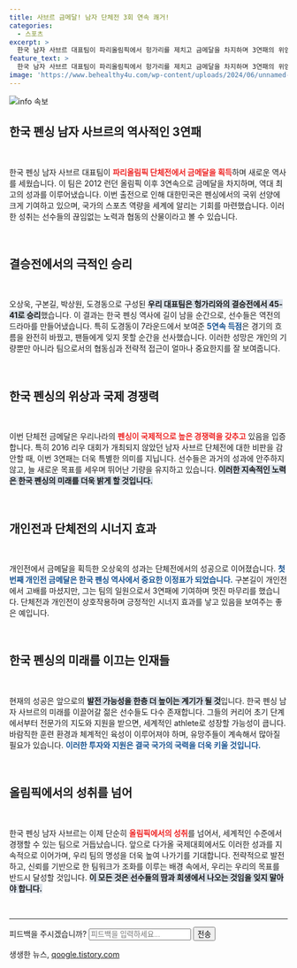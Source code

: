 ```yaml
---
title: 사브르 금메달! 남자 단체전 3회 연속 쾌거!
categories:
  - 스포츠
excerpt: >
  한국 남자 사브르 대표팀이 파리올림픽에서 헝가리를 제치고 금메달을 차지하며 3연패의 위엄을 드러냈습니다! 오상욱, 구본길 등 선수들의 기적 같은 활약이 빛난 순간을 놓치지 마세요!
feature_text: >
  한국 남자 사브르 대표팀이 파리올림픽에서 헝가리를 제치고 금메달을 차지하며 3연패의 위엄을 드러냈습니다! 오상욱, 구본길 등 선수들의 기적 같은 활약이 빛난 순간을 놓치지 마세요!
image: 'https://www.behealthy4u.com/wp-content/uploads/2024/06/unnamed-file.png'
---
```


<p><img src="https://www.behealthy4u.com/wp-content/uploads/2024/06/unnamed-file.png" alt="info 속보" /></p>

<h2 data-ke-size="size26">한국 펜싱 남자 사브르의 역사적인 3연패</h2>

<p data-ke-size="size16">&nbsp;</p>

<p>한국 펜싱 남자 사브르 대표팀이 <b><span style="color: #ee2323;">파리올림픽 단체전에서 금메달을 획득</span></b>하며 새로운 역사를 세웠습니다. 이 팀은 2012 런던 올림픽 이후 3연속으로 금메달을 차지하며, 역대 최고의 성과를 이루어냈습니다. 이번 출전으로 인해 대한민국은 펜싱에서의 국위 선양에 크게 기여하고 있으며, 국가의 스포츠 역량을 세계에 알리는 기회를 마련했습니다. 이러한 성취는 선수들의 끊임없는 <b></b>노력과 협동의 산물이라고 볼 수 있습니다.</p>

<p data-ke-size="size16">&nbsp;</p>

<h2 data-ke-size="size26">결승전에서의 극적인 승리</h2>

<p data-ke-size="size16">&nbsp;</p>

<p>오상욱, 구본길, 박상원, 도경동으로 구성된 <b><span style="background-color: #21538527;">우리 대표팀은 헝가리와의 결승전에서 45-41로 승리</span></b>했습니다. 이 결과는 한국 펜싱 역사에 길이 남을 순간으로, 선수들은 역전의 드라마를 만들어냈습니다. 특히 도경동이 7라운드에서 보여준 <b><span style="color: #1a5490;">5연속 득점</span></b>은 경기의 흐름을 완전히 바꿨고, 팬들에게 잊지 못할 순간을 선사했습니다. 이러한 성망은 개인의 기량뿐만 아니라 팀으로서의 협동심과 <b></b>전략적 접근이 얼마나 중요한지를 잘 보여줍니다.</p>

<p data-ke-size="size16">&nbsp;</p>

<h2 data-ke-size="size26">한국 펜싱의 위상과 국제 경쟁력</h2>

<p data-ke-size="size16">&nbsp;</p>

<p>이번 단체전 금메달은 우리나라의 <b><span style="color: #ee2323;">펜싱이 국제적으로 높은 경쟁력을 갖추고</span></b> 있음을 입증합니다. 특히 2016 리우 대회가 개최되지 않았던 남자 사브르 단체전에 대한 비판을 감안할 때, 이번 3연패는 더욱 특별한 의미를 지닙니다. 선수들은 과거의 성과에 안주하지 않고, 늘 새로운 목표를 세우며 뛰어난 기량을 유지하고 있습니다. <b><span style="background-color: #21538527;">이러한 지속적인 노력은 한국 펜싱의 미래를 더욱 밝게 할 것입니다.</span></b></p>

<p data-ke-size="size16">&nbsp;</p>

<h2 data-ke-size="size26">개인전과 단체전의 시너지 효과</h2>

<p data-ke-size="size16">&nbsp;</p>

<p>개인전에서 금메달을 획득한 오상욱의 성과는 단체전에서의 성공으로 이어졌습니다. <b><span style="color: #1a5490;">첫 번째 개인전 금메달은 한국 펜싱 역사에서 중요한 이정표가 되었습니다.</span></b> 구본길이 개인전에서 고배를 마셨지만, 그는 팀의 일원으로서 3연패에 기여하며 멋진 마무리를 했습니다. 단체전과 개인전이 상호작용하며 긍정적인 시너지 효과를 낳고 있음을 보여주는 좋은 예입니다.</p>

<p data-ke-size="size16">&nbsp;</p>

<h2 data-ke-size="size26">한국 펜싱의 미래를 이끄는 인재들</h2>

<p data-ke-size="size16">&nbsp;</p>

<p>현재의 성공은 앞으로의 <b><span style="background-color: #21538527;">발전 가능성을 한층 더 높이는 계기가 될 것</span></b>입니다. 한국 펜싱 남자 사브르의 미래를 이끌어갈 젊은 선수들도 다수 존재합니다. 그들의 커리어 초기 단계에서부터 전문가의 지도와 지원을 받으면, 세계적인 athlete로 성장할 가능성이 큽니다. 바람직한 훈련 환경과 체계적인 육성이 이루어져야 하며, 유망주들이 계속해서 많아질 필요가 있습니다. <b><span style="color: #1a5490;">이러한 투자와 지원은 결국 국가의 국력을 더욱 키울 것입니다.</span></b></p>

<p data-ke-size="size16">&nbsp;</p>

<h2 data-ke-size="size26">올림픽에서의 성취를 넘어</h2>

<p data-ke-size="size16">&nbsp;</p>

<p>한국 펜싱 남자 사브르는 이제 단순히 <b><span style="color: #ee2323;">올림픽에서의 성취</span></b>를 넘어서, 세계적인 수준에서 경쟁할 수 있는 팀으로 거듭났습니다. 앞으로 다가올 국제대회에서도 이러한 성과를 지속적으로 이어가며, 우리 팀의 명성을 더욱 높여 나가기를 기대합니다. 전략적으로 발전하고, 신뢰를 기반으로 한 팀워크가 조화를 이루는 배경 속에서, 우리는 우리의 목표를 반드시 달성할 것입니다. <b><span style="background-color: #21538527;">이 모든 것은 선수들의 땀과 희생에서 나오는 것임을 잊지 말아야 합니다.</span></b></p>

<p data-ke-size="size16">&nbsp;</p>

<hr>

<form>
    <label>피드백을 주시겠습니까?</label>
    <input type="text" name="feedback" placeholder="피드백을 입력하세요...">
    <button type="submit">전송</button>
</form>
생생한 뉴스, <a href="https://qoogle.tistory.com" rel="dofollow">qoogle.tistory.com</a>


